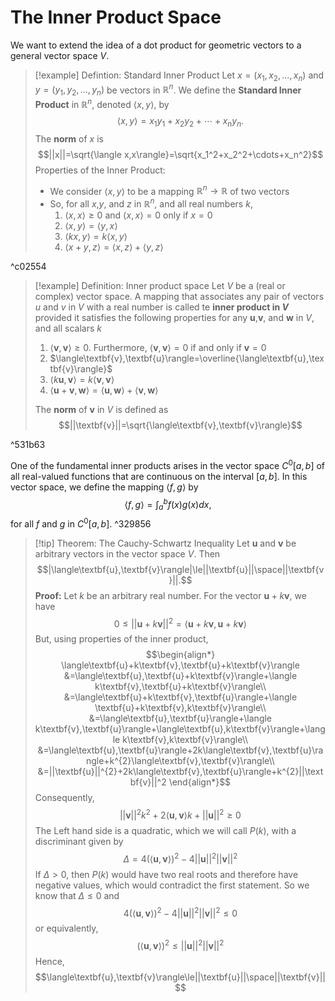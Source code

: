 # The Inner Product Space
We want to extend the idea of a dot product for geometric vectors to a general vector space $V$.

>[!example] Defintion: Standard Inner Product
>Let $x=(x_1,x_2,\dots,x_n)$ and $y=(y_1,y_2,\dots,y_n)$ be vectors in $\mathbb{R}^n$. We define the **Standard Inner Product** in $\mathbb{R}^n$, denoted $\langle x,y\rangle$, by$$\langle x,y\rangle=x_1y_1+x_2y_2+\cdots+x_ny_n.$$The **norm** of $x$ is$$||x||=\sqrt{\langle x,x\rangle}=\sqrt{x_1^2+x_2^2+\cdots+x_n^2}$$
>Properties of the Inner Product:
>- We consider $\langle x,y \rangle$ to be a mapping $\mathbb{R}^n\rightarrow\mathbb{R}$ of two vectors
>- So, for all $x$,$y$, and $z$ in $\mathbb{R}^n$, and all real numbers $k$,
>	1. $\langle x,x\rangle\ge0$ and $\langle x,x\rangle=0$ only if $x=0$
>	2. $\langle x,y\rangle=\langle y,x\rangle$
>	3. $\langle kx,y\rangle=k\langle x,y\rangle$
>	4. $\langle x+y,z\rangle=\langle x,z\rangle+\langle y,z\rangle$

^c02554


>[!example] Definition: Inner product space
>Let $V$ be a (real or complex) vector space. A mapping that associates any pair of vectors $u$ and $v$ in $V$ with a real number is called te **inner product in $V$** provided it satisfies the following properties for any $\textbf{u}$,$\textbf{v}$, and $\textbf{w}$ in $V$, and all scalars $k$
>1. $\langle\textbf{v},\textbf{v}\rangle\ge0$. Furthermore, $\langle\textbf{v},\textbf{v}\rangle=0$ if and only if $\textbf{v}=0$
>2. $\langle\textbf{v},\textbf{u}\rangle=\overline{\langle\textbf{u},\textbf{v}\rangle}$
>3. $\langle k\textbf{u},\textbf{v}\rangle=k\langle\textbf{v},\textbf{v}\rangle$
>4. $\langle\textbf{u}+\textbf{v},\textbf{w}\rangle=\langle\textbf{u},\textbf{w}\rangle+\langle\textbf{v},\textbf{w}\rangle$
>
>The **norm** of $\textbf{v}$ in $V$ is defined as $$||\textbf{v}||=\sqrt{\langle\textbf{v},\textbf{v}\rangle}$$

^531b63


One of the fundamental inner products arises in the vector space $C^0[a,b]$ of all
real-valued functions that are continuous on the interval $[a,b]$. In this vector space, we
define the mapping $\langle f,g\rangle$ by$$\langle f,g\rangle=\int_{a}^{b}f(x)g(x)dx,$$for all $f$ and $g$ in $C^0[a,b]$. ^329856

>[!tip] Theorem: The Cauchy-Schwartz Inequality
>Let $\textbf{u}$ and $\textbf{v}$ be arbitrary vectors in the vector space $V$. Then$$|\langle\textbf{u},\textbf{v}\rangle|\le||\textbf{u}||\space||\textbf{v}||.$$
>**Proof:**
>Let $k$ be an arbitrary real number. For the vector $\textbf{u}+k\textbf{v}$, we have$$0\le||\textbf{u}+k\textbf{v}||^{2}=\langle\textbf{u}+k\textbf{v},\textbf{u}+k\textbf{v}\rangle$$But, using properties of the inner product,
>$$\begin{align*}
\langle\textbf{u}+k\textbf{v},\textbf{u}+k\textbf{v}\rangle &=\langle\textbf{u},\textbf{u}+k\textbf{v}\rangle+\langle k\textbf{v},\textbf{u}+k\textbf{v}\rangle\\
&=\langle\textbf{u}+k\textbf{v},\textbf{u}\rangle+\langle \textbf{u}+k\textbf{v},k\textbf{v}\rangle\\
&=\langle\textbf{u},\textbf{u}\rangle+\langle k\textbf{v},\textbf{u}\rangle+\langle\textbf{u},k\textbf{v}\rangle+\langle k\textbf{v},k\textbf{v}\rangle\\
&=\langle\textbf{u},\textbf{u}\rangle+2k\langle\textbf{v},\textbf{u}\rangle+k^{2}\langle\textbf{v},\textbf{v}\rangle\\
&=||\textbf{u}||^{2}+2k\langle\textbf{v},\textbf{u}\rangle+k^{2}||\textbf{v}||^2
\end{align*}$$
Consequently,$$||\textbf{v}||^{2}k^{2}+2\langle\textbf{u},\textbf{v}\rangle k+||\textbf{u}||^{2}\ge0$$
The Left hand side is a quadratic, which we will call $P(k)$, with a discriminant given by$$\Delta=4(\langle\textbf{u},\textbf{v}\rangle)^{2}-4||\textbf{u}||^{2}||\textbf{v}||^{2}$$If $\Delta>0$, then $P(k)$ would have two real roots and therefore have negative values, which would contradict the first statement. So we know that $\Delta\le0$ and$$4(\langle\textbf{u},\textbf{v}\rangle)^{2}-4||\textbf{u}||^{2}||\textbf{v}||^{2}\le0$$or equivalently,$$(\langle\textbf{u},\textbf{v}\rangle)^{2}\le||\textbf{u}||^{2}||\textbf{v}||^{2}$$
Hence,$$\langle\textbf{u},\textbf{v}\rangle\le||\textbf{u}||\space||\textbf{v}||$$